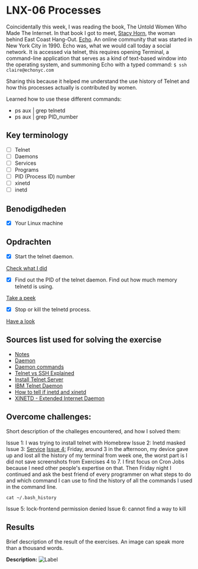 # LNX-06 Processes

Coincidentally this week, I was reading the book, The Untold Women Who Made The Internet. In that book I got to meet, [Stacy Horn](https://en.wikipedia.org/wiki/Stacy_Horn), the woman behind East Coast Hang-Out. [Echo](https://www.echonyc.com/about/). An online community that was started in New York City in 1990. Echo was, what we would call today a social network. It is accessed via telnet, this requires opening Terminal, a command-line application that serves as a kind of text-based window into the operating system, and summoning Echo with a typed command: `$ ssh claire@echonyc.com`

Sharing this because it helped me understand the use history of Telnet and how this processes actually is contributed by women.

Learned how to use these different commands:

- ps aux | grep telnetd
- ps aux | grep PID_number

## Key terminology

- [ ] Telnet
- [ ] Daemons
- [ ] Services
- [ ] Programs
- [ ] PID (Process ID) number
- [ ] xinetd
- [ ] inetd

## Benodigdheden

- [x] Your Linux machine

## Opdrachten

- [x] Start the telnet daemon.

[Check what I did]()

- [x] Find out the PID of the telnet daemon. Find out how much memory telnetd is using.

[Take a peek]()

- [x] Stop or kill the telnetd process.

[Have a look]()

## Sources list used for solving the exercise

- [Notes](https://docs.google.com/document/d/19gN8lENHUxxWiQXbmuq9WybZ0iT9RjGe/edit#)
- [Daemon](<https://en.wikipedia.org/wiki/Daemon_(computing)>)
- [Daemon commands](https://linuxhint.com/stop_start_restart_services_debian/)
- [Telnet vs SSH Explained](https://www.youtube.com/watch?v=tZop-zjYkrU)
- [Install Telnet Server](https://www.atlantic.net/vps-hosting/how-to-install-and-use-telnet-on-debian-11/)
- [IBM Telnet Daemon](https://www.ibm.com/docs/en/zos-basic-skills?topic=zos-telnet-daemon)
- [How to tell if inetd and xinetd](https://www.cyberciti.biz/faq/how-to-tell-if-your-linux-server-uses-xinetd-or-inetd-sever/#:~:text=A.,such%20as%20ftp%20or%20telnet.)
- [XINETD - Extended Internet Daemon](https://goyalankit.com/blog/xinetd)

## Overcome challenges:

Short description of the challeges encountered, and how I solved them:

Issue 1: I was trying to install telnet with Homebrew
Issue 2: Inetd masked
Issue 3: [Service](https://kerneltalks.com/howto/how-to-restart-inetd-service-in-linux/)
[Issue 4:](https://github.com/techgrounds/techgrounds-agcdtmr/blob/main/00_includes/chatgpt-terminal-history.jpg) Friday, around 3 in the afternoon, my device gave up and lost all the history of my terminal from week one, the worst part is I did not save screenshots from Exercises 4 to 7. I first focus on Cron Jobs because I need other people's expertise on that. Then Friday night I continued and ask the best friend of every programmer on what steps to do and which command I can use to find the history of all the commands I used in the command line.

```
cat ~/.bash_history
```

Issue 5: lock-frontend permission denied
Issue 6: cannot find a way to kill

## Results

Brief description of the result of the exercises. An image can speak more than a thousand words.

**Description:**
![Label]()
